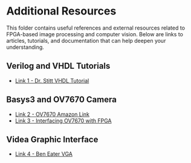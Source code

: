 # Additional Resources

This folder contains useful references and external resources related to FPGA-based image processing and computer vision. Below are links to articles, tutorials, and documentation that can help deepen your understanding.

## Verilog and VHDL Tutorials
- [Link 1 - Dr. Stitt VHDL Tutorial](https://github.com/ARC-Lab-UF/vhdl-tutorial)

## Basys3 and OV7670 Camera
- [Link 2 - OV7670 Amazon Link](https://www.amazon.com/OV7670-Aideepen-640x480-Compatible-Arduin0/dp/B0CF9QJFQ9/ref=sr_1_2?crid=C7BPCYM5B0RD&dib=eyJ2IjoiMSJ9.AEQ3eaA8uwclVn4xDiVovkB8DiLBeL4-3e9zWuyWz7Wo6UJ-z4rBMkYIhwJTxel6mxUbeI0YRPZKHsSQpWVo6rL50QvfVnZP2KJgjiGVSWQ8Hdshej4WQATL3d1iRH2UKUE_jCUll0b6eKOofqLomQilgrje5mDeVhEpAyD_AtRDPRtzZWnysrzDyb_ECv60xv_UfAOAHmpVcH-JSG4u9Ix9AEsD2ipUdoYZEkpXqPg.I0abULf8raab2RY8burKHMziah7-sPRB3Kdlw4_5l00&dib_tag=se&keywords=ov7670&qid=1741385491&sprefix=ov767%2Caps%2C188&sr=8-2)
- [Link 3 - Interfacing OV7670 with FPGA](https://www.fpga4student.com/2018/08/basys-3-fpga-ov7670-camera.html)

## Videa Graphic Interface
- [Link 4 - Ben Eater VGA ](https://www.youtube.com/watch?v=l7rce6IQDWs&t=278s)
